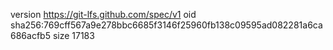 version https://git-lfs.github.com/spec/v1
oid sha256:769cff567a9e278bbc6685f3146f25960fb138c09595ad082281a6ca686acfb5
size 17183
